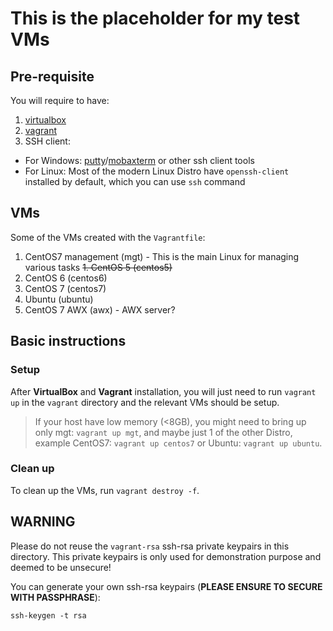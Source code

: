 # This is the placeholder for my test VMs

## Pre-requisite
You will require to have:
1. [virtualbox](https://www.virtualbox.org/wiki/Downloads)
1. [vagrant](https://www.vagrantup.com/downloads)
1. SSH client:
  - For Windows: [putty](https://www.chiark.greenend.org.uk/~sgtatham/putty/latest.html)/[mobaxterm](https://mobaxterm.mobatek.net/download.html) or other ssh client tools
  - For Linux: Most of the modern Linux Distro have `openssh-client` installed by default, which you can use `ssh` command   
 
## VMs
Some of the VMs created with the `Vagrantfile`:
1. CentOS7 management (mgt) - This is the main Linux for managing various tasks
~~1. CentOS 5 (centos5)~~
1. CentOS 6 (centos6)
1. CentOS 7 (centos7)
1. Ubuntu (ubuntu)
1. CentOS 7 AWX (awx) - AWX server?


## Basic instructions
### Setup
After **VirtualBox** and **Vagrant** installation, you will just need to run `vagrant up` in the `vagrant` directory and the relevant VMs should be setup.



> If your host have low memory (<8GB), you might need to bring up only mgt: `vagrant up mgt`, and maybe just 1 of the other Distro, example CentOS7: `vagrant up centos7` or Ubuntu: `vagrant up ubuntu`.

### Clean up
To clean up the VMs, run `vagrant destroy -f`.


## **WARNING**
Please do not reuse the `vagrant-rsa` ssh-rsa private keypairs in this directory.  This private keypairs is only used for demonstration purpose and deemed to be unsecure!  

You can generate your own ssh-rsa keypairs (**PLEASE ENSURE TO SECURE WITH PASSPHRASE**):
```
ssh-keygen -t rsa
```

